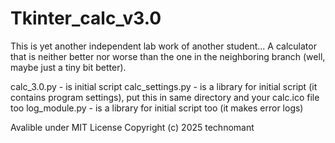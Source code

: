 # Tkinter_calc_v3.0
This is yet another independent lab work of another student... A calculator that is neither better nor worse than the one in the neighboring branch (well, maybe just a tiny bit better).

calc_3.0.py - is initial script
calc_settings.py - is a library for initial script (it contains program settings), put this in same directory and your calc.ico file too
log_module.py - is a library for initial script too (it makes error logs)

Avalible under MIT License 
Copyright (c) 2025 technomant
